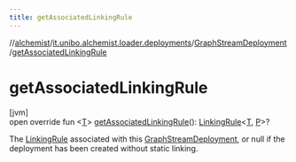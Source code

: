 ```yaml
---
title: getAssociatedLinkingRule
---
```

//[alchemist](../../../index.html)/[it.unibo.alchemist.loader.deployments](../index.html)/[GraphStreamDeployment](index.html)/[getAssociatedLinkingRule](get-associated-linking-rule.html)



# getAssociatedLinkingRule



[jvm]\
open override fun <[T](get-associated-linking-rule.html)> [getAssociatedLinkingRule](get-associated-linking-rule.html)(): [LinkingRule](../../it.unibo.alchemist.model.interfaces/-linking-rule/index.html)<[T](get-associated-linking-rule.html), [P](index.html)>?



The [LinkingRule](../../it.unibo.alchemist.model.interfaces/-linking-rule/index.html) associated with this [GraphStreamDeployment](index.html), or null if the deployment has been created without static linking.




